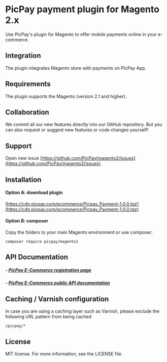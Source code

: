 # PicPay payment plugin for Magento 2.x
Use PicPay's plugin for Magento to offer mobile payments online in your e-commerce.

## Integration
The plugin integrates Magento store with payments on PicPay App.

## Requirements
The plugin supports the Magento (version 2.1 and higher). 

## Collaboration
We commit all our new features directly into our GitHub repository.
But you can also request or suggest new features or code changes yourself!

## Support
Open new issue [https://github.com/PicPay/magento2/issues](https://github.com/PicPay/magento2/issues).

## Installation
#### Option A: download plugin
[https://cdn.picpay.com/ecommerce/Picpay_Payment-1.0.0.tgz](https://cdn.picpay.com/ecommerce/Picpay_Payment-1.0.0.tgz)

#### Option B: composer
Copy the folders to your main Magento environment or use composer:
```
composer require picpay/magento1
```

## API Documentation
##### - [PicPay E-Commerce registration page](https://ecommerce.picpay.com/)

##### - [PicPay E-Commerce public API documentation](https://ecommerce.picpay.com/doc/)

## Caching / Varnish configuration
In case you are using a caching layer such as Varnish, please exclude the following URL pattern from being cached
```
/picpay/*
```

## License
MIT license. For more information, see the LICENSE file.
